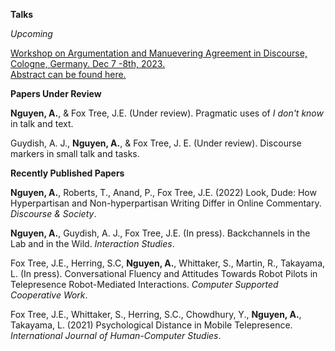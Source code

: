 **Talks**

_Upcoming_

<object data="https://aghnguyen.github.io/assets/Workshop_Argumentation_Poster.pdf" width="1000" height="1000" type='application/pdf'></object>


[Workshop on Argumentation and Manuevering Agreement in Discourse, Cologne, Germany. Dec 7 -8th, 2023. ](assets/Workshop_Argumentation_Poster.pdf)  
[Abstract can be found here.]()





**Papers Under Review**


**Nguyen, A.**, & Fox Tree, J.E. (Under review). Pragmatic uses of _I don't know_ in talk and text.

Guydish, A. J., **Nguyen, A.**, & Fox Tree, J. E. (Under review). Discourse markers in small talk and tasks.





**Recently Published Papers**

**Nguyen, A.**, Roberts, T., Anand, P., Fox Tree, J.E. (2022) Look, Dude: How Hyperpartisan and Non-hyperpartisan Writing Differ in Online Commentary. _Discourse & Society_.

**Nguyen, A.**, Guydish, A. J., Fox Tree, J.E. (In press). Backchannels in the Lab and in the Wild. _Interaction Studies_.

Fox Tree, J.E., Herring, S.C, **Nguyen, A.**, Whittaker, S., Martin, R., Takayama, L. (In press). Conversational Fluency and Attitudes Towards Robot Pilots in Telepresence Robot-Mediated Interactions. _Computer Supported Cooperative Work_.

Fox Tree, J.E., Whittaker, S., Herring, S.C., Chowdhury, Y., **Nguyen, A.**, Takayama, L. (2021) Psychological Distance in Mobile Telepresence. _International Journal of Human-Computer Studies_.
